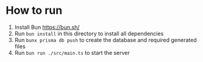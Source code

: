 # How to run

1. Install Bun https://bun.sh/
2. Run `bun install` in this directory to install all dependencies
3. Run `bunx prisma db push` to create the database and required generated files
4. Run `bun run ./src/main.ts` to start the server
